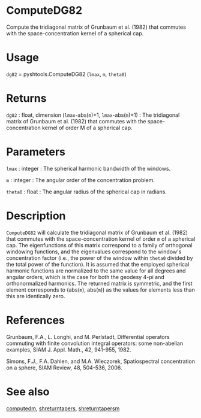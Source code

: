 # ComputeDG82

Compute the tridiagonal matrix of Grunbaum et al. (1982) that commutes with the space-concentration kernel of a spherical cap.

# Usage

`dg82` = pyshtools.ComputeDG82 (`lmax`, `m`, `theta0`)

# Returns

`dg82` : float, dimension (`lmax`-abs(`m`)+1, `lmax`-abs(`m`)+1)
:   The tridiagonal matrix of Grunbaum et al. (1982) that commutes with the space-concentration kernel of order M of a spherical cap.

# Parameters

`lmax` : integer
:   The spherical harmonic bandwidth of the windows.

`m` : integer
:   The angular order of the concentration problem.
	
`theta0` : float
:   The angular radius of the spherical cap in radians.

# Description

`ComputeDG82` will calculate the tridiagonal matrix of Grunbaum et al. (1982) that commutes with the space-concentration kernel of order `m` of a spherical cap. The eigenfunctions of this matrix correspond to a family of orthogonal windowing functions, and the eigenvalues correspond to the window's concentration factor (i.e., the power of the window within `theta0` divided by the total power of the function). It is assumed that the employed spherical harmonic functions are normalized to the same value for all degrees and angular orders, which is the case for both the geodesy 4-pi and orthonormalized harmonics. The returned matrix is symmetric, and the first element corresponds to (abs(`m`), abs(`m`)) as the values for elements less than this are identically zero.

# References

Grunbaum, F.A., L. Longhi, and M. Perlstadt, Differential operators commuting with finite convolution integral operators: some non-abelian examples, SIAM J. Appl. Math., 42, 941-955, 1982.

Simons, F.J., F.A. Dahlen, and M.A. Wieczorek, Spatiospectral concentration on a sphere, SIAM Review, 48, 504-536, 2006.

# See also

[computedm](pycomputedm.html), [shreturntapers](pyshreturntapers.html), [shreturntapersm](pyshreturntapersm.html)

